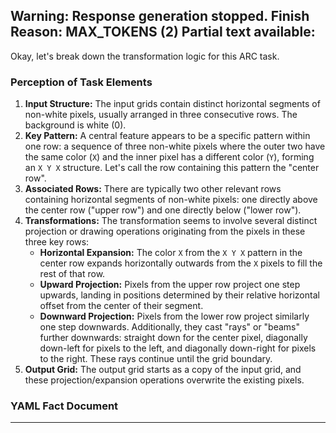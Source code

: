 Warning: Response generation stopped. Finish Reason: MAX_TOKENS (2)
Partial text available:
---
Okay, let's break down the transformation logic for this ARC task.

### Perception of Task Elements

1.  **Input Structure:** The input grids contain distinct horizontal segments of non-white pixels, usually arranged in three consecutive rows. The background is white (0).
2.  **Key Pattern:** A central feature appears to be a specific pattern within one row: a sequence of three non-white pixels where the outer two have the same color (`X`) and the inner pixel has a different color (`Y`), forming an `X Y X` structure. Let's call the row containing this pattern the "center row".
3.  **Associated Rows:** There are typically two other relevant rows containing horizontal segments of non-white pixels: one directly above the center row ("upper row") and one directly below ("lower row").
4.  **Transformations:** The transformation seems to involve several distinct projection or drawing operations originating from the pixels in these three key rows:
    *   **Horizontal Expansion:** The color `X` from the `X Y X` pattern in the center row expands horizontally outwards from the `X` pixels to fill the rest of that row.
    *   **Upward Projection:** Pixels from the upper row project one step upwards, landing in positions determined by their relative horizontal offset from the center of their segment.
    *   **Downward Projection:** Pixels from the lower row project similarly one step downwards. Additionally, they cast "rays" or "beams" further downwards: straight down for the center pixel, diagonally down-left for pixels to the left, and diagonally down-right for pixels to the right. These rays continue until the grid boundary.
5.  **Output Grid:** The output grid starts as a copy of the input grid, and these projection/expansion operations overwrite the existing pixels.

### YAML Fact Document


---
